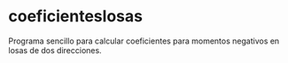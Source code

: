 # coeficienteslosas
Programa sencillo para calcular coeficientes para momentos negativos en losas de dos direcciones.
